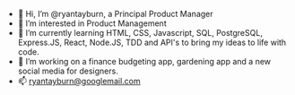 - 👋 Hi, I’m @ryantayburn, a Principal Product Manager
- 👀 I’m interested in Product Management
- 🌱 I’m currently learning HTML, CSS, Javascript, SQL, PostgreSQL, Express.JS, React, Node.JS, TDD and API's to bring my ideas to life with code.
- 💞️ I’m working on a finance budgeting app, gardening app and a new social media for designers.
- 📫 ryantayburn@googlemail.com

<!---
ryantayburn/ryantayburn is a ✨ special ✨ repository because its `README.md` (this file) appears on your GitHub profile.
You can click the Preview link to take a look at your changes.
--->
